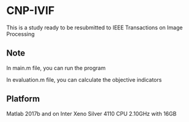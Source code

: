 # CNP-IVIF
This is a study ready to be resubmitted to  IEEE Transactions on Image Processing

## Note

In main.m file,  you can run the program

 In evaluation.m file, you can calculate the objective indicators

## Platform

Matlab 2017b and on Inter Xeno Silver 4110 CPU 2.10GHz with 16GB